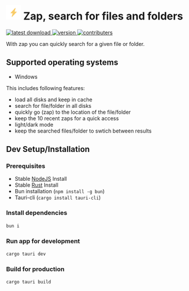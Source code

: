# ![Zap](/public/zap.svg) Zap, search for files and folders

<div>
  <a href="https://github.com/BryanVanWinnendael/Zap/releases/latest">
      <img src="https://img.shields.io/github/downloads/BryanVanWinnendael/Zap/total" alt="latest download">
  </a>
  <a href="https://github.com/BryanVanWinnendael/Zap/releases/latest">
      <img src="https://img.shields.io/github/v/release/BryanVanWinnendael/Zap" alt="version">
  </a>
  <a href="">
    <img src="https://img.shields.io/github/contributors/BryanVanWinnendael/Zap" alt="contributers">
  </a>
</div>

With zap you can quickly search for a given file or folder.

## Supported operating systems
- Windows

This includes following features:
  - load all disks and keep in cache
  - search for file/folder in all disks
  - quickly go (zap) to the location of the file/folder
  - keep the 10 recent zaps for a quick access
  - light/dark mode
  - keep the searched files/folder to swtich between results
  
## Dev Setup/Installation
### Prerequisites
- Stable [NodeJS](https://nodejs.org/) Install
- Stable [Rust](https://www.rust-lang.org/) Install
- Bun installation (`npm install -g bun`)
- Tauri-cli (`cargo install tauri-cli`)

### Install dependencies
```bash
bun i
```

### Run app for development
```bash
cargo tauri dev
```

### Build for production
```bash
cargo tauri build
```